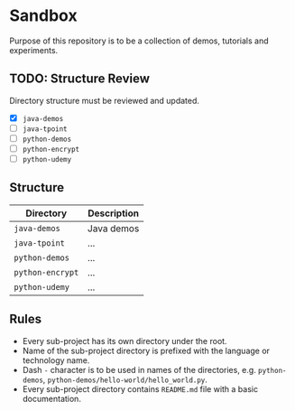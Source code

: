 # Sandbox

Purpose of this repository is to be a collection of demos, tutorials and
experiments.

## TODO: Structure Review

Directory structure must be reviewed and updated.

* [x] `java-demos`
* [ ] `java-tpoint`
* [ ] `python-demos`
* [ ] `python-encrypt`
* [ ] `python-udemy`

## Structure

| Directory        | Description |
| ---------------- | ----------- |
| `java-demos`     | Java demos  |
| `java-tpoint`    | ...         |
| `python-demos`   | ...         |
| `python-encrypt` | ...         |
| `python-udemy`   | ...         |

## Rules

* Every sub-project has its own directory under the root.
* Name of the sub-project directory is prefixed with the language or technology
  name.
* Dash `-` character is to be used in names of the directories, e.g.
  `python-demos`, `python-demos/hello-world/hello_world.py`.
* Every sub-project directory contains `README.md` file with a basic
  documentation.
